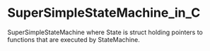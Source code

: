 # SuperSimpleStateMachine_in_C
SuperSimpleStateMachine where State is struct holding pointers to functions that are executed by StateMachine.

